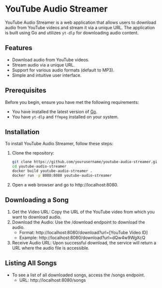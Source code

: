 # YouTube Audio Streamer

YouTube Audio Streamer is a web application that allows users to download audio from YouTube videos and stream it via a unique URL. The application is built using Go and utilizes `yt-dlp` for downloading audio content.

## Features

- Download audio from YouTube videos.
- Stream audio via a unique URL.
- Support for various audio formats (default to MP3).
- Simple and intuitive user interface.

## Prerequisites

Before you begin, ensure you have met the following requirements:

- You have installed the latest version of [Go](https://golang.org/dl/).
- You have `yt-dlp` and `ffmpeg` installed on your system.

## Installation

To install YouTube Audio Streamer, follow these steps:

1. Clone the repository:

   ```bash
   git clone https://github.com/yourusername/youtube-audio-streamer.git
   cd youtube-audio-streamer
   docker build youtube-audio-streamer .
   docker run -p 8080:8080 youtube-audio-streamer
   ```
2. Open a web browser and go to http://localhost:8080.

## Downloading a Song
1. Get the Video URL: Copy the URL of the YouTube video from which you want to download audio.
2. Download the Audio: Use the /download endpoint to download the audio.
   - Format: http://localhost:8080/download?url=[YouTube Video ID] 
   - Example: http://localhost:8080/download?url=dQw4w9WgXcQ
3. Receive Audio URL: Upon successful download, the service will return a URL where the audio file is accessible.

## Listing All Songs
- To see a list of all downloaded songs, access the /songs endpoint.
   - URL: http://localhost:8080/songs
